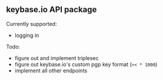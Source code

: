 ## keybase.io API package

Currently supported:

* logging in

Todo:

* figure out and implement triplesec
* figure out keybase.io's custom pgp key format (`>< * 1000`)
* implement all other endpoints
